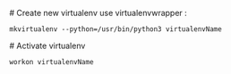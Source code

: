 
# Create new virtualenv
use virtualenvwrapper :
```
mkvirtualenv --python=/usr/bin/python3 virtualenvName
```

# Activate virtualenv
```
workon virtualenvName
```
